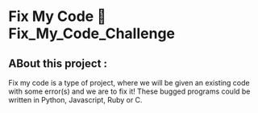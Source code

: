 # Fix My Code  :page_with_curl: Fix_My_Code_Challenge

## ABout this project :
Fix my code is a type of project, where we will be given an existing code with some error(s) and we are to fix it!
These bugged programs could be written in Python, Javascript, Ruby or C.

